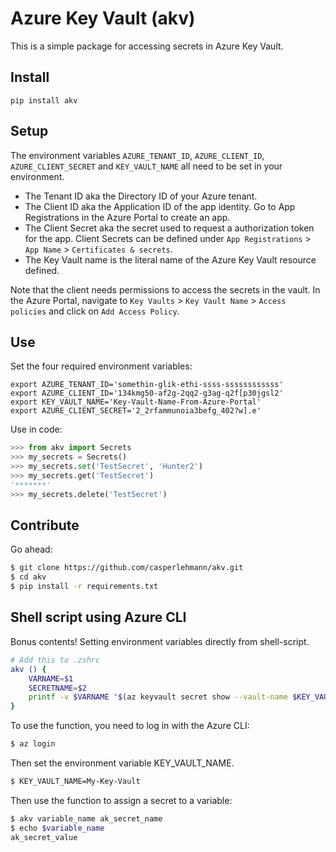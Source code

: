 # Azure Key Vault (akv)

This is a simple package for accessing secrets in Azure Key Vault.

## Install

```pip install akv```

## Setup

The environment variables `AZURE_TENANT_ID`, `AZURE_CLIENT_ID`, `AZURE_CLIENT_SECRET` and `KEY_VAULT_NAME` all need to be set in your environment.

- The Tenant ID aka the Directory ID of your Azure tenant.
- The Client ID aka the Application ID of the app identity. Go to App Registrations in the Azure Portal to create an app.
- The Client Secret aka the secret used to request a authorization token for the app. Client Secrets can be defined under `App Registrations` > `App Name` > `Certificates & secrets`.
- The Key Vault name is the literal name of the Azure Key Vault resource defined.

Note that the client needs permissions to access the secrets in the vault. In the Azure Portal, navigate to `Key Vaults` > `Key Vault Name` > `Access policies` and click on `Add Access Policy`.

## Use

Set the four required environment variables:

```
export AZURE_TENANT_ID='somethin-glik-ethi-ssss-ssssssssssss'
export AZURE_CLIENT_ID='134kmg50-af2g-2qq2-g3ag-q2f[p30jgsl2'
export KEY_VAULT_NAME='Key-Vault-Name-From-Azure-Portal'
export AZURE_CLIENT_SECRET='2_2rfammunoia3befg_402?w].e'
```

Use in code:

``` python
>>> from akv import Secrets
>>> my_secrets = Secrets()
>>> my_secrets.set('TestSecret', 'Hunter2')
>>> my_secrets.get('TestSecret')
'*******'
>>> my_secrets.delete('TestSecret')
```

## Contribute

Go ahead:

``` bash
$ git clone https://github.com/casperlehmann/akv.git
$ cd akv
$ pip install -r requirements.txt
```

## Shell script using Azure CLI

Bonus contents! Setting environment variables directly from shell-script.

``` sh
# Add this to .zshrc
akv () {
    VARNAME=$1
    SECRETNAME=$2
    printf -v $VARNAME "$(az keyvault secret show --vault-name $KEY_VAULT_NAME --name $SECRETNAME -o yaml | grep value | cut -d: -f2 | xargs)"
}
```

To use the function, you need to log in with the Azure CLI:

``` sh
$ az login
```

Then set the environment variable KEY_VAULT_NAME.

``` sh
$ KEY_VAULT_NAME=My-Key-Vault
```

Then use the function to assign a secret to a variable:

``` sh
$ akv variable_name ak_secret_name
$ echo $variable_name
ak_secret_value
```
